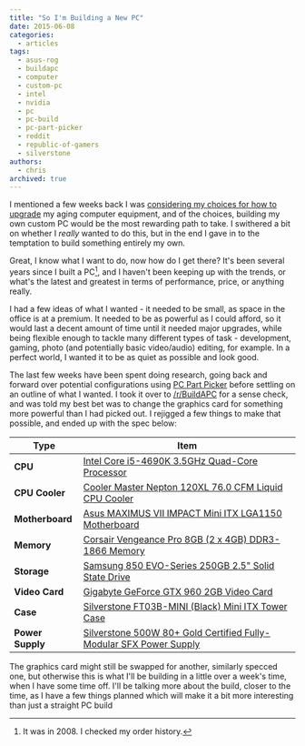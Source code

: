 ```yaml
---
title: "So I'm Building a New PC"
date: 2015-06-08
categories:
  - articles
tags:
  - asus-rog
  - buildapc
  - computer
  - custom-pc
  - intel
  - nvidia
  - pc
  - pc-build
  - pc-part-picker
  - reddit
  - republic-of-gamers
  - silverstone
authors:
  - chris
archived: true
---
```


I mentioned a few weeks back I was [considering my choices for how to upgrade](/blog/the-upgrade-conundrum/) my aging computer equipment, and of the choices, building my own custom PC would be the most rewarding path to take. I swithered a bit on whether I _really_ wanted to do this, but in the end I gave in to the temptation to build something entirely my own.

Great, I know what I want to do, now how do I get there? It's been several years since I built a PC[^1], and I haven't been keeping up with the trends, or what's the latest and greatest in terms of performance, price, or anything really.

I had a few ideas of what I wanted - it needed to be small, as space in the office is at a premium. It needed to be as powerful as I could afford, so it would last a decent amount of time until it needed major upgrades, while being flexible enough to tackle many different types of task - development, gaming, photo (and potentially basic video/audio) editing, for example. In a perfect world, I wanted it to be as quiet as possible and look good.

The last few weeks have been spent doing research, going back and forward over potential configurations using [PC Part Picker](https://uk.pcpartpicker.com/user/MrKapowski/saved/) before settling on an outline of what I wanted. I took it over to [/r/BuildAPC](http://www.reddit.com/r/buildapc) for a sense check, and was told my best bet was to change the graphics card for something more powerful than I had picked out. I rejigged a few things to make that possible, and ended up with the spec below:

| Type             | Item                                                                                                                                      |
| ---------------- | ----------------------------------------------------------------------------------------------------------------------------------------- |
| **CPU**          | [Intel Core i5-4690K 3.5GHz Quad-Core Processor](http://uk.pcpartpicker.com/part/intel-cpu-bx80646i54690k)                                |
| **CPU Cooler**   | [Cooler Master Nepton 120XL 76.0 CFM Liquid CPU Cooler](http://uk.pcpartpicker.com/part/cooler-master-cpu-cooler-rln12x24pkr1)            |
| **Motherboard**  | [Asus MAXIMUS VII IMPACT Mini ITX LGA1150 Motherboard](http://uk.pcpartpicker.com/part/asus-motherboard-maximusviiimpact)                 |
| **Memory**       | [Corsair Vengeance Pro 8GB (2 x 4GB) DDR3-1866 Memory](http://uk.pcpartpicker.com/part/corsair-memory-cmy8gx3m2a1866c9)                   |
| **Storage**      | [Samsung 850 EVO-Series 250GB 2.5" Solid State Drive](http://uk.pcpartpicker.com/part/samsung-internal-hard-drive-mz75e250bam)            |
| **Video Card**   | [Gigabyte GeForce GTX 960 2GB Video Card](http://uk.pcpartpicker.com/part/gigabyte-video-card-gvn960ixoc2gd)                              |
| **Case**         | [Silverstone FT03B-MINI (Black) Mini ITX Tower Case](http://uk.pcpartpicker.com/part/silverstone-case-sstft03bmini)                       |
| **Power Supply** | [Silverstone 500W 80+ Gold Certified Fully-Modular SFX Power Supply](http://uk.pcpartpicker.com/part/silverstone-power-supply-sstsx500lg) |

The graphics card might still be swapped for another, similarly specced one, but otherwise this is what I'll be building in a little over a week's time, when I have some time off. I'll be talking more about the build, closer to the time, as I have a few things planned which will make it a bit more interesting than just a straight PC build

[^1]: It was in 2008. I checked my order history.
